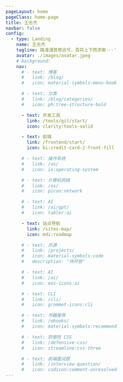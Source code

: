 ```yaml
---
pageLayout: home
pageClass: home-page
title: 王志杰
navbar: false
config:
  - type: Landing
    name: 王志杰
    tagline: 路漫漫其修远兮，吾将上下而求索···'
    avatar: ./images/avatar.jpeg
    # background:
    nav:
      # - text: 博客
      #   link: /blog/
      #   icon: material-symbols:menu-book

      # - text: 分类
      #   link: /blog/categories/
      #   icon: ph:tree-structure-bold

      - text: 开发工具
        link: /tools/git/start/
        icon: clarity:tools-solid

      - text: 前端
        link: /frontend/start/
        icon: bi:credit-card-2-front-fill

      # - text: 操作系统
      #   link: /os/
      #   icon: ix:operating-system

      # - text: 计算机网络
      #   link: /os/
      #   icon: picon:network

      # - text: AI
      #   link: /ai/gpt/
      #   icon: tabler:ai

      - text: 站点导航
        link: /sites-map/
        icon: mdi:roadmap

      # - text: 开源
      #   link: /projects/
      #   icon: material-symbols:code
      #   description: "待开放"

      # - text: AI
      #   link: /ai/
      #   icon: eos-icons:ai

      # - text: CLI
      #   link: /cli/
      #   icon: grommet-icons:cli

      # - text: 书籍推荐
      #   link: /ebooks/
      #   icon: material-symbols:recommend

      # - text: 防御性 CSS
      #   link: /defensive-css/
      #   icon: streamline:css-three

      # - text: 前端面试题
      #   link: /interview-question/
      #   icon: codicon:comment-unresolved
---
```


<!--
config:
  - type: banner
    banner: https://api.pengzhanbo.cn/wallpaper/bing
    bannerMask:
      light: 0.1
      dark: 0.3
    hero:
      name: 王志杰
      tagline: Front End Developer
      text: 路漫漫其修远兮，吾将上下而求索。

  - type: custom
-->
<!--
<h2 style="text-align: center;margin: 32px 0 32px">开源项目</h2>

<CardGrid>
  <RepoCard repo="pengzhanbo/vite-plugin-mock-dev-server" />
  <RepoCard repo="pengzhanbo/vuepress-theme-plume" />
  <RepoCard repo="pengzhanbo/vite-plugin-image-placeholder" />
  <RepoCard repo="pengzhanbo/rspack-plugin-mock" />
  <RepoCard repo="vuepress/ecosystem" />
  <RepoCard repo="pengzhanbo/chinese-simple2traditional " />
  <RepoCard repo="pengzhanbo/vulcan " />
  <RepoCard repo="pengzhanbo/caniuse-embed" />
  <RepoCard repo="any-hooks/solid-hooks" />
  <RepoCard repo="pengzhanbo/geo-pattern-ts" />
  <RepoCard repo="stylelint-types/stylelint-define-config" />
  <RepoCard repo="pengzhanbo/spearjs" />
</CardGrid> -->
